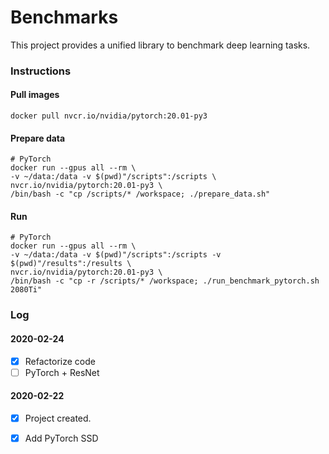 # Benchmarks


This project provides a unified library to benchmark deep learning tasks. 


### Instructions

#### Pull images

```
docker pull nvcr.io/nvidia/pytorch:20.01-py3
```

#### Prepare data

```
# PyTorch
docker run --gpus all --rm \
-v ~/data:/data -v $(pwd)"/scripts":/scripts \
nvcr.io/nvidia/pytorch:20.01-py3 \
/bin/bash -c "cp /scripts/* /workspace; ./prepare_data.sh"
```

#### Run 

```
# PyTorch
docker run --gpus all --rm \
-v ~/data:/data -v $(pwd)"/scripts":/scripts -v $(pwd)"/results":/results \
nvcr.io/nvidia/pytorch:20.01-py3 \
/bin/bash -c "cp -r /scripts/* /workspace; ./run_benchmark_pytorch.sh 2080Ti"
```


### Log

#### 2020-02-24

- [x] Refactorize code
- [ ] PyTorch + ResNet

#### 2020-02-22

- [x] Project created.
- [x] Add PyTorch SSD

